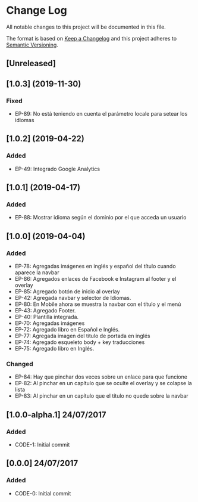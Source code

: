 # Change Log
All notable changes to this project will be documented in this file.

The format is based on [Keep a Changelog](http://keepachangelog.com/) 
and this project adheres to [Semantic Versioning](http://semver.org/).

## [Unreleased]

## [1.0.3] (2019-11-30)
### Fixed
- EP-89: No está teniendo en cuenta el parámetro locale para setear los idiomas

## [1.0.2] (2019-04-22)

### Added
- EP-49: Integrado Google Analytics

## [1.0.1] (2019-04-17)

### Added
- EP-88: Mostrar idioma según el dominio por el que acceda un usuario

## [1.0.0] (2019-04-04)

### Added
- EP-78: Agregadas imágenes en inglés y español del título cuando aparece la navbar
- EP-86: Agregados enlaces de Facebook e Instagram al footer y el overlay
- EP-85: Agregado botón de inicio al overlay
- EP-42: Agregada navbar y selector de Idiomas.
- EP-80: En Mobile ahora se muestra la navbar con el título y el menú
- EP-43: Agregado Footer.
- EP-40: Plantilla integrada.
- EP-70: Agregadas imágenes
- EP-72: Agregado libro en Español e Inglés.
- EP-77: Agregada imagen del título de portada en inglés
- EP-74: Agregado esqueleto body + key traducciones
- EP-75: Agregado libro en Inglés.

### Changed
- EP-84: Hay que pinchar dos veces sobre un enlace para que funcione
- EP-82: Al pinchar en un capítulo que se oculte el overlay y se colapse la lista
- EP-83: Al pinchar en un capítulo que el título no quede sobre la navbar

## [1.0.0-alpha.1] 24/07/2017

### Added
- CODE-1: Initial commit

## [0.0.0] 24/07/2017

### Added
- CODE-0: Initial commit